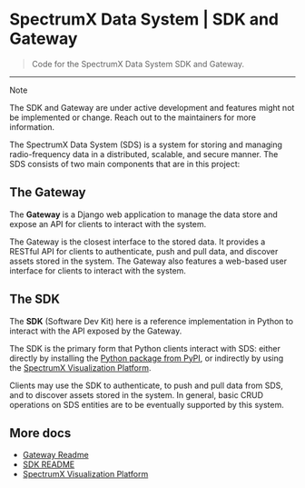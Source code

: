 # SpectrumX Data System | SDK and Gateway

> Code for the SpectrumX Data System SDK and Gateway.

---------------------------------------------------------

> [!NOTE]
> The SDK and Gateway are under active development and features might not be implemented or change. Reach out to the maintainers for more information.

The SpectrumX Data System (SDS) is a system for storing and managing radio-frequency data in a distributed, scalable, and secure manner. The SDS consists of two main components that are in this project:

## The Gateway

The **Gateway** is a Django web application to manage the data store and expose an API for clients to interact with the system.

The Gateway is the closest interface to the stored data. It provides a RESTful API for clients to authenticate, push and pull data, and discover assets stored in the system. The Gateway also features a web-based user interface for clients to interact with the system.

## The SDK

The **SDK** (Software Dev Kit) here is a reference implementation in Python to interact with the API exposed by the Gateway.

The SDK is the primary form that Python clients interact with SDS: either directly by installing the [Python package from PyPI](https://pypi.org/project/spectrumx/), or indirectly by using the [SpectrumX Visualization Platform](https://github.com/spectrumx/svi-code).

Clients may use the SDK to authenticate, to push and pull data from SDS, and to discover assets stored in the system. In general, basic CRUD operations on SDS entities are to be eventually supported by this system.

## More docs

+ [Gateway Readme](./gateway/README.md)
+ [SDK README](./sdk/README.md)
+ [SpectrumX Visualization Platform](https://github.com/spectrumx/svi-code)
